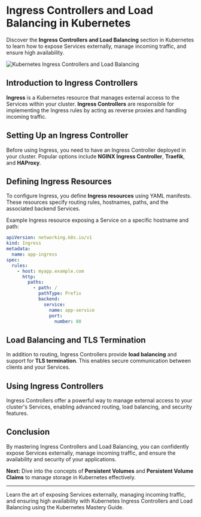 # Ingress Controllers and Load Balancing in Kubernetes

Discover the **Ingress Controllers and Load Balancing** section in Kubernetes to learn how to expose Services externally, manage incoming traffic, and ensure high availability.

![Kubernetes Ingress Controllers and Load Balancing](path/to/ingress-controllers.png)

## Introduction to Ingress Controllers

**Ingress** is a Kubernetes resource that manages external access to the Services within your cluster. **Ingress Controllers** are responsible for implementing the Ingress rules by acting as reverse proxies and handling incoming traffic.

## Setting Up an Ingress Controller

Before using Ingress, you need to have an Ingress Controller deployed in your cluster. Popular options include **NGINX Ingress Controller**, **Traefik**, and **HAProxy**.

## Defining Ingress Resources

To configure Ingress, you define **Ingress resources** using YAML manifests. These resources specify routing rules, hostnames, paths, and the associated backend Services.

Example Ingress resource exposing a Service on a specific hostname and path:

```yaml
apiVersion: networking.k8s.io/v1
kind: Ingress
metadata:
  name: app-ingress
spec:
  rules:
    - host: myapp.example.com
      http:
        paths:
          - path: /
            pathType: Prefix
            backend:
              service:
                name: app-service
                port:
                  number: 80
```

## Load Balancing and TLS Termination

In addition to routing, Ingress Controllers provide **load balancing** and support for **TLS termination**. This enables secure communication between clients and your Services.

## Using Ingress Controllers

Ingress Controllers offer a powerful way to manage external access to your cluster's Services, enabling advanced routing, load balancing, and security features.

## Conclusion

By mastering Ingress Controllers and Load Balancing, you can confidently expose Services externally, manage incoming traffic, and ensure the availability and security of your applications.

**Next:** Dive into the concepts of **Persistent Volumes** and **Persistent Volume Claims** to manage storage in Kubernetes effectively.

---

Learn the art of exposing Services externally, managing incoming traffic, and ensuring high availability with Kubernetes Ingress Controllers and Load Balancing using the Kubernetes Mastery Guide.
